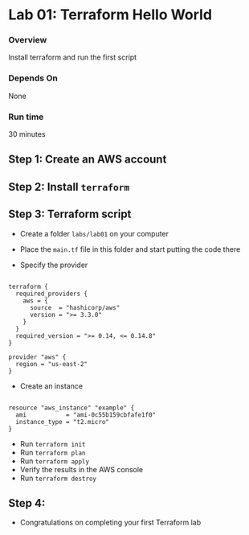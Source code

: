 # Lab 01: Terraform Hello World

### Overview
Install terraform and run the first script

### Depends On
None

### Run time
30 minutes

## Step 1: Create an AWS account
## Step 2: Install `terraform`
## Step 3: Terraform script

* Create a folder `labs/lab01` on your computer
* Place the `main.tf` file in this folder and start putting the code there

* Specify the provider

```hcl-terraform

terraform {
  required_providers {
    aws = {
      source  = "hashicorp/aws"
      version = ">= 3.3.0"
    }
  }
  required_version = ">= 0.14, <= 0.14.8"
}

provider "aws" {
  region = "us-east-2"
}
```

* Create an instance

```hcl-terraform
 
resource "aws_instance" "example" {
  ami           = "ami-0c55b159cbfafe1f0"
  instance_type = "t2.micro"
}
```

* Run `terraform init`
* Run `terraform plan`
* Run `terraform apply
`
* Verify the results in the AWS console
* Run `terraform destroy`

## Step 4:
* Congratulations on completing your first Terraform lab